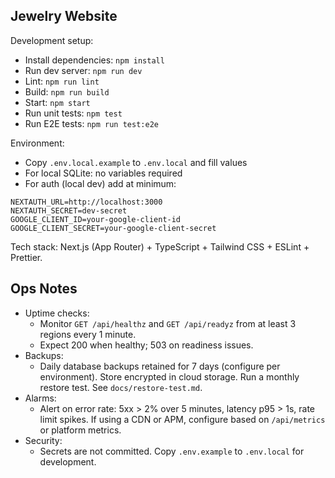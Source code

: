 ## Jewelry Website

Development setup:

- Install dependencies: `npm install`
- Run dev server: `npm run dev`
- Lint: `npm run lint`
- Build: `npm run build`
- Start: `npm start`
- Run unit tests: `npm test`
- Run E2E tests: `npm run test:e2e`

Environment:

- Copy `.env.local.example` to `.env.local` and fill values
- For local SQLite: no variables required
- For auth (local dev) add at minimum:

```
NEXTAUTH_URL=http://localhost:3000
NEXTAUTH_SECRET=dev-secret
GOOGLE_CLIENT_ID=your-google-client-id
GOOGLE_CLIENT_SECRET=your-google-client-secret
```

Tech stack: Next.js (App Router) + TypeScript + Tailwind CSS + ESLint + Prettier.

## Ops Notes

- Uptime checks:
  - Monitor `GET /api/healthz` and `GET /api/readyz` from at least 3 regions every 1 minute.
  - Expect 200 when healthy; 503 on readiness issues.
- Backups:
  - Daily database backups retained for 7 days (configure per environment). Store encrypted in cloud storage. Run a monthly restore test. See `docs/restore-test.md`.
- Alarms:
  - Alert on error rate: 5xx > 2% over 5 minutes, latency p95 > 1s, rate limit spikes. If using a CDN or APM, configure based on `/api/metrics` or platform metrics.
- Security:
  - Secrets are not committed. Copy `.env.example` to `.env.local` for development.
